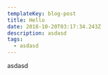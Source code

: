 ```yaml
---
templateKey: blog-post
title: Hello
date: 2018-10-20T03:17:34.243Z
description: asdasd
tags:
  - asdasd
---
```

asdasd
